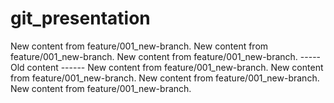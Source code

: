 # git_presentation
  
New content from feature/001_new-branch.
New content from feature/001_new-branch.
New content from feature/001_new-branch.
 ----- Old content ------
New content from feature/001_new-branch.
New content from feature/001_new-branch.
New content from feature/001_new-branch.
New content from feature/001_new-branch.
 